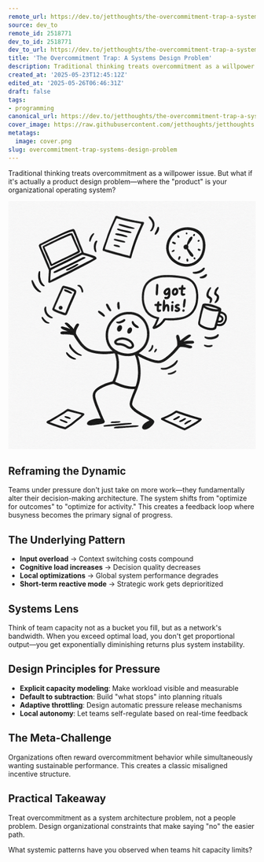 ```yaml
---
remote_url: https://dev.to/jetthoughts/the-overcommitment-trap-a-systems-design-problem-57kl
source: dev_to
remote_id: 2518771
dev_to_id: 2518771
dev_to_url: https://dev.to/jetthoughts/the-overcommitment-trap-a-systems-design-problem-57kl
title: 'The Overcommitment Trap: A Systems Design Problem'
description: Traditional thinking treats overcommitment as a willpower issue. But what if it's actually a product...
created_at: '2025-05-23T12:45:12Z'
edited_at: '2025-05-26T06:46:31Z'
draft: false
tags:
- programming
canonical_url: https://dev.to/jetthoughts/the-overcommitment-trap-a-systems-design-problem-57kl
cover_image: https://raw.githubusercontent.com/jetthoughts/jetthoughts.github.io/master/content/blog/overcommitment-trap-systems-design-problem/cover.png
metatags:
  image: cover.png
slug: overcommitment-trap-systems-design-problem
---
```

Traditional thinking treats overcommitment as a willpower issue. But what if it's actually a product design problem—where the "product" is your organizational operating system?

![man with multiple distractions](file_0.png)

## Reframing the Dynamic

Teams under pressure don't just take on more work—they fundamentally alter their decision-making architecture. The system shifts from "optimize for outcomes" to "optimize for activity." This creates a feedback loop where busyness becomes the primary signal of progress.

## The Underlying Pattern

- **Input overload** → Context switching costs compound
- **Cognitive load increases** → Decision quality decreases
- **Local optimizations** → Global system performance degrades
- **Short-term reactive mode** → Strategic work gets deprioritized

## Systems Lens

Think of team capacity not as a bucket you fill, but as a network's bandwidth. When you exceed optimal load, you don't get proportional output—you get exponentially diminishing returns plus system instability.

## Design Principles for Pressure

- **Explicit capacity modeling**: Make workload visible and measurable
- **Default to subtraction**: Build "what stops" into planning rituals  
- **Adaptive throttling**: Design automatic pressure release mechanisms
- **Local autonomy**: Let teams self-regulate based on real-time feedback

## The Meta-Challenge

Organizations often reward overcommitment behavior while simultaneously wanting sustainable performance. This creates a classic misaligned incentive structure.

## Practical Takeaway

Treat overcommitment as a system architecture problem, not a people problem. Design organizational constraints that make saying "no" the easier path.

What systemic patterns have you observed when teams hit capacity limits?​​​​​​​​​​​​​​​​
